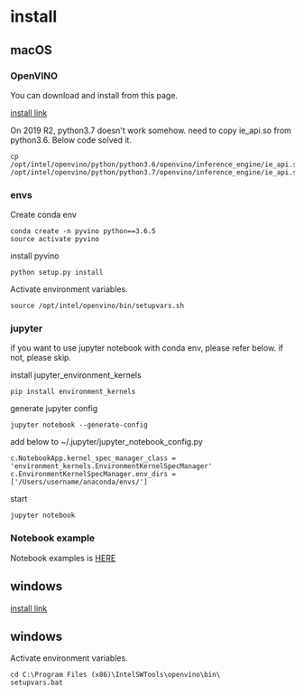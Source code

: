 # install 

## macOS
### OpenVINO

You can download and install from this page.

[install link](https://docs.openvinotoolkit.org/latest/_docs_install_guides_installing_openvino_macos.html)

On 2019 R2, python3.7 doesn't work somehow.
need to copy ie_api.so from python3.6.
Below code solved it.

```
cp /opt/intel/openvino/python/python3.6/openvino/inference_engine/ie_api.so /opt/intel/openvino/python/python3.7/openvino/inference_engine/ie_api.so
```

### envs

Create conda env
```buildoutcfg
conda create -n pyvino python==3.6.5
source activate pyvino 
```

install pyvino
```buildoutcfg
python setup.py install
```

Activate environment variables.
```buildoutcfg
source /opt/intel/openvino/bin/setupvars.sh
```

### jupyter
if you want to use jupyter notebook with conda env, please refer below.
if not, please skip.

install jupyter_environment_kernels
```buildoutcfg
pip install environment_kernels
```

generate jupyter config
```buildoutcfg
jupyter notebook --generate-config
```
add below to ~/.jupyter/jupyter_notebook_config.py 
```buildoutcfg
c.NotebookApp.kernel_spec_manager_class = 'environment_kernels.EnvironmentKernelSpecManager'
c.EnvironmentKernelSpecManager.env_dirs = ['/Users/username/anaconda/envs/']
```

start
```buildoutcfg
jupyter notebook
```

### Notebook example
Notebook examples is [HERE]()


## windows
[install link](https://docs.openvinotoolkit.org/latest/_docs_install_guides_installing_openvino_windows.html)

## windows
Activate environment variables. 
```
cd C:\Program Files (x86)\IntelSWTools\openvino\bin\
setupvars.bat
```
